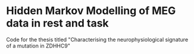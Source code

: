 # Hidden Markov Modelling of MEG data in rest and task
Code for the thesis titled "Characterising the neurophysiological signature of a mutation in ZDHHC9"
